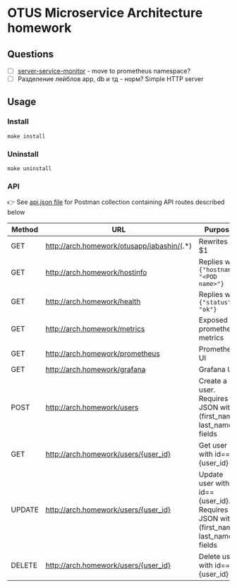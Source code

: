 # OTUS Microservice Architecture homework

## Questions
- [ ] [server-service-monitor](k8s/app/templates/server-service-monitor.yaml) - move to prometheus namespace?
- [ ] Разделение лейблов app, db и тд - норм? 
Simple HTTP server

## Usage

### Install

```shell
make install
```

### Uninstall
```shell
make uninstall
```

### API

:point_right: See [api.json file](./api.json) for Postman collection containing API routes described below

| Method | URL                                        | Purpose                                                                                |
|--------|--------------------------------------------|----------------------------------------------------------------------------------------|
| GET    | http://arch.homework/otusapp/iabashin/(.*) | Rewrites to $1                                                                         |
| GET    | http://arch.homework/hostinfo              | Replies with `{"hostname" "<POD name>"}`                                               |
| GET    | http://arch.homework/health                | Replies with `{"status": "ok"}`                                                        |
| GET    | http://arch.homework/metrics               | Exposed prometheus metrics                                                             |
| GET    | http://arch.homework/prometheus            | Prometheus UI                                                                          |
| GET    | http://arch.homework/grafana               | Grafana UI                                                                             |
| POST   | http://arch.homework/users                 | Create a user. Requires JSON with (first_name, last_name) fields                       |
| GET    | http://arch.homework/users/{user_id}       | Get user with id=={user_id}                                                            |
| UPDATE | http://arch.homework/users/{user_id}       | Update user with id=={user_id}. <br/>Requires JSON with (first_name, last_name) fields |
| DELETE | http://arch.homework/users/{user_id}       | Delete user with id=={user_id}                                                         |                                                                                 |




